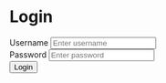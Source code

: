 <!DOCTYPE html>
<html>
<head>
	<title>Login Screen</title>
	<link rel="stylesheet" href="style.css">
</head>
<body>
	<div class="container">
		<h1>Login</h1>
		<form>
			<div class="form-control">
				<label for="username">Username</label>
				<input type="text" id="username" name="username" placeholder="Enter username">
			</div>
			<div class="form-control">
				<label for="password">Password</label>
				<input type="password" id="password" name="password" placeholder="Enter password">
			</div>
			<button type="submit">Login</button>
		</form>
	</div>
</body>
</html>
